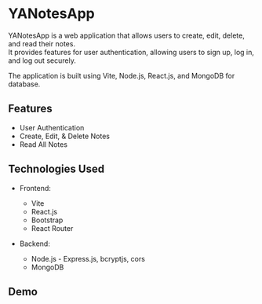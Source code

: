 # YANotesApp

YANotesApp is a web application that allows users to create, edit, delete, and read their notes.  
It provides features for user authentication, allowing users to sign up, log in, and log out securely.  

The application is built using Vite, Node.js, React.js, and MongoDB for database.

## Features

- User Authentication
- Create, Edit, & Delete Notes
- Read All Notes

## Technologies Used

- Frontend:
    - Vite
  - React.js
  - Bootstrap
  - React Router

- Backend:
  - Node.js - Express.js, bcryptjs, cors
  - MongoDB

## Demo